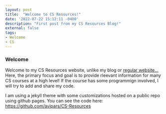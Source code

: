 ```yaml
---
layout: post
title:  "Welcome to CS Resources!"
date: '2022-07-22 15:12:11 -0400'
description: "First post from my CS Resources Blog!"
external: false
tags:
- Welcome
- CS
---
```


### Welcome

Welcome to my CS Resources website, unlike my blog or [regular website...](https://www.aviparshan.com)
Here, the primary focus and goal is to provide rleevant information for many CS courses at a high level! 
If the course has some programmign involved, I will try to add and share my code. 

I am using a jekyll theme with some customizations hosted on a public repo using github pages. 
You can see the code here: https://github.com/avipars/CS-Resources